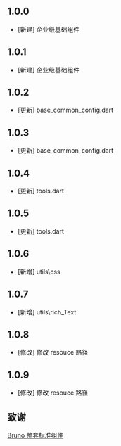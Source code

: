 <!--
 * @Author: lipeng 1162423147@qq.com
 * @Date: 2023-09-21 12:57:38
 * @LastEditors: lipeng 1162423147@qq.com
 * @LastEditTime: 2023-09-29 09:55:14
 * @FilePath: /phoenix/CHANGELOG.md
 * @Description: 这是默认设置,请设置`customMade`, 打开koroFileHeader查看配置 进行设置: https://github.com/OBKoro1/koro1FileHeader/wiki/%E9%85%8D%E7%BD%AE
-->
## 1.0.0

* [新建] 企业级基础组件


## 1.0.1

* [新建] 企业级基础组件

## 1.0.2

* [更新] base_common_config.dart

## 1.0.3

* [更新] base_common_config.dart


## 1.0.4

* [更新] tools.dart

## 1.0.5

* [更新] tools.dart

## 1.0.6

* [新增] utils\css

## 1.0.7

* [新增] utils\rich_Text

## 1.0.8 

* [修改] 修改 resouce 路径

## 1.0.9

* [修改] 修改 resouce 路径

## 致谢

[Bruno 整套标准组件](https://github.com/LianjiaTech/bruno)